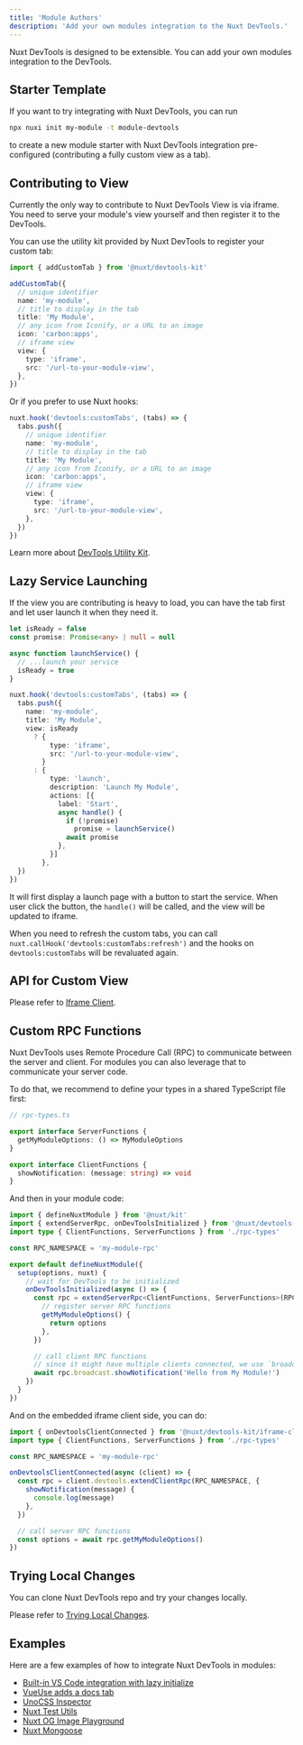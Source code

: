 ```yaml
---
title: 'Module Authors'
description: 'Add your own modules integration to the Nuxt DevTools.'
---
```


Nuxt DevTools is designed to be extensible. You can add your own modules integration to the DevTools.

## Starter Template

If you want to try integrating with Nuxt DevTools, you can run

```bash
npx nuxi init my-module -t module-devtools
```

to create a new module starter with Nuxt DevTools integration pre-configured (contributing a fully custom view as a tab).

## Contributing to View

Currently the only way to contribute to Nuxt DevTools View is via iframe. You need to serve your module's view yourself and then register it to the DevTools.

You can use the utility kit provided by Nuxt DevTools to register your custom tab:

```ts
import { addCustomTab } from '@nuxt/devtools-kit'

addCustomTab({
  // unique identifier
  name: 'my-module',
  // title to display in the tab
  title: 'My Module',
  // any icon from Iconify, or a URL to an image
  icon: 'carbon:apps',
  // iframe view
  view: {
    type: 'iframe',
    src: '/url-to-your-module-view',
  },
})
```

Or if you prefer to use Nuxt hooks:

```ts
nuxt.hook('devtools:customTabs', (tabs) => {
  tabs.push({
    // unique identifier
    name: 'my-module',
    // title to display in the tab
    title: 'My Module',
    // any icon from Iconify, or a URL to an image
    icon: 'carbon:apps',
    // iframe view
    view: {
      type: 'iframe',
      src: '/url-to-your-module-view',
    },
  })
})
```

Learn more about [DevTools Utility Kit](/module/utils-kit).

## Lazy Service Launching

If the view you are contributing is heavy to load, you can have the tab first and let user launch it when they need it.

```ts
let isReady = false
const promise: Promise<any> | null = null

async function launchService() {
  // ...launch your service
  isReady = true
}

nuxt.hook('devtools:customTabs', (tabs) => {
  tabs.push({
    name: 'my-module',
    title: 'My Module',
    view: isReady
      ? {
          type: 'iframe',
          src: '/url-to-your-module-view',
        }
      : {
          type: 'launch',
          description: 'Launch My Module',
          actions: [{
            label: 'Start',
            async handle() {
              if (!promise)
                promise = launchService()
              await promise
            },
          }]
        },
  })
})
```

It will first display a launch page with a button to start the service. When user click the button, the `handle()` will be called, and the view will be updated to iframe.

When you need to refresh the custom tabs, you can call `nuxt.callHook('devtools:customTabs:refresh')` and the hooks on `devtools:customTabs` will be revaluated again.

## API for Custom View

Please refer to [Iframe Client](/module/utils-kit#nuxtdevtools-kitiframe-client).

## Custom RPC Functions

Nuxt DevTools uses Remote Procedure Call (RPC) to communicate between the server and client. For modules you can also leverage that to communicate your server code.

To do that, we recommend to define your types in a shared TypeScript file first:

```ts
// rpc-types.ts

export interface ServerFunctions {
  getMyModuleOptions: () => MyModuleOptions
}

export interface ClientFunctions {
  showNotification: (message: string) => void
}
```

And then in your module code:

```ts
import { defineNuxtModule } from '@nuxt/kit'
import { extendServerRpc, onDevToolsInitialized } from '@nuxt/devtools-kit'
import type { ClientFunctions, ServerFunctions } from './rpc-types'

const RPC_NAMESPACE = 'my-module-rpc'

export default defineNuxtModule({
  setup(options, nuxt) {
    // wait for DevTools to be initialized
    onDevToolsInitialized(async () => {
      const rpc = extendServerRpc<ClientFunctions, ServerFunctions>(RPC_NAMESPACE, {
        // register server RPC functions
        getMyModuleOptions() {
          return options
        },
      })

      // call client RPC functions
      // since it might have multiple clients connected, we use `broadcast` to call all of them
      await rpc.broadcast.showNotification('Hello from My Module!')
    })
  }
})
```

And on the embedded iframe client side, you can do:

```ts
import { onDevtoolsClientConnected } from '@nuxt/devtools-kit/iframe-client'
import type { ClientFunctions, ServerFunctions } from './rpc-types'

const RPC_NAMESPACE = 'my-module-rpc'

onDevtoolsClientConnected(async (client) => {
  const rpc = client.devtools.extendClientRpc(RPC_NAMESPACE, {
    showNotification(message) {
      console.log(message)
    },
  })

  // call server RPC functions
  const options = await rpc.getMyModuleOptions()
})
```

## Trying Local Changes

You can clone Nuxt DevTools repo and try your changes locally.

Please refer to [Trying Local Changes](/development/contributing#trying-local-changes).

## Examples

Here are a few examples of how to integrate Nuxt DevTools in modules:

- [Built-in VS Code integration with lazy initialize](https://github.com/nuxt/devtools/blob/a8d372bd10d34d8c2fba2613558df2b9b99d6ff9/packages/devtools/src/integrations/vscode.ts#L140-L172)
- [VueUse adds a docs tab](https://github.com/vueuse/vueuse/blob/ce28cef154489c73abe308104bef8568594a9bcd/packages/nuxt/index.ts#L89-L99)
- [UnoCSS Inspector](https://github.com/unocss/unocss/blob/25021a751494e99e85cfd82cca3855cdf78f6a12/packages/nuxt/src/index.ts#L81-L94)
- [Nuxt Test Utils](https://github.com/nuxt/test-utils/blob/fd024f45f752c2faa4c9e0cc1fc1f8b3eae59553/src/module.ts#L150-L192)
- [Nuxt OG Image Playground](https://github.com/nuxt-modules/og-image/blob/551b5474b44b8ff3190643e861c0b453813683b0/src/build/devtools.ts#L65-L80)
- [Nuxt Mongoose](https://github.com/arashsheyda/nuxt-mongoose/blob/89d50bd977de0f4edfdbe3ed150d0dca4d040709/src/devtools.ts#L38-L48)

